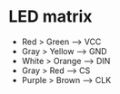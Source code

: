 # LED matrix

 * Red > Green --> VCC
 * Gray > Yellow --> GND
 * White > Orange --> DIN
 * Gray > Red --> CS
 * Purple > Brown --> CLK

